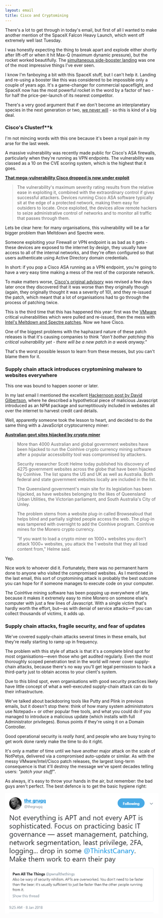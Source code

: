 ```yaml
---
layout: email
title: Cisco and Cryptomining
---
```


There's a lot to get through in today's email, but first of all I wanted to make another mention of the SpaceX Falcon Heavy Launch, which went off extremely well last Tuesday. 

I was honestly expecting the thing to break apart and explode either shortly after lift-off or when it hit Max-Q (maximum dynamic pressure), but the rocket worked beautifully. The [simultaneous side-booster landing](https://www.youtube.com/watch?v=u0-pfzKbh2k) was one of the most impressive things I've ever seen.

I know I'm fanboying a bit with this SpaceX stuff, but I can't help it. Landing and re-using a booster like this was considered to be impossible only a couple of years ago. It's a game-changer for commercial spaceflight, and SpaceX now has the most powerful rocket in the word by a factor of two - for half the price-per-launch of its nearest competitor.

There's a very good argument that if we don't become an interplanetary species in the next generation or two, [we never will](https://waitbutwhy.com/2014/05/fermi-paradox.html) - so this is kind of a big deal.


### Cisco's Clusterf**k

I'm not mincing words with this one because it's been a royal pain in my arse for the last week.

A massive vulnerability was recently made public for Cisco's ASA firewalls, particularly when they're running as VPN endpoints. The vulnerability was classed as a 10 on the CVE scoring system, which is the highest that it goes.

[**That mega-vulnerability Cisco dropped is now under exploit**](https://arstechnica.com/information-technology/2018/02/that-mega-vulnerability-cisco-dropped-is-now-under-exploit/)

>The vulnerability's maximum severity rating results from the relative ease in exploiting it, combined with the extraordinary control if gives successful attackers. Devices running Cisco ASA software typically sit at the edge of a protected network, making them easy for outsiders to locate. Once exploited, the devices allow remote hackers to seize administrative control of networks and to monitor all traffic that passes through them.

Lets be clear here: for many organisations, this vulnerability will be a far bigger problem than Meltdown and Spectre were. 

Someone exploiting your Firewall or VPN endpoint is as bad as it gets - these devices are exposed to the internet by design, they usually have access to all of the internal networks, and they're often configured so that users authenticate using Active Directory domain credentials. 

In short: if you pop a Cisco ASA running as a VPN endpoint, you're going to have a very easy time making a mess of the rest of the corporate network.

To make matters worse, [Cisco's original advisory](https://tools.cisco.com/security/center/content/CiscoSecurityAdvisory/cisco-sa-20180129-asa1) was revised a few days later once they discovered that it was worse than they originally though (again, they originally thought it was a severity of 10), and they re-issued the patch, which meant that a lot of organisations had to go through the process of patching twice.

This is the third time that this has happened this year: first was the [VMware](https://www.theregister.co.uk/2016/02/14/vmware_re_issues_patch/) critical vulnerabilities which were pulled and re-issued, then the mess with [Intel's Meltdown and Spectre patches](http://nordic.businessinsider.com/intel-working-on-a-new-fix-for-the-spectre-meltdown-attacks-2018-1?r=US&IR=T). Now we have Cisco.

One of the biggest problems with the haphazard nature of these patch releases is that it's causing companies to think *"don't bother patching this critical vulnerability yet - there will be a new patch in a week anyway."* 

That's the worst possible lesson to learn from these messes, but you can't blame them for it.


### Supply chain attack introduces cryptomining malware to websites everywhere

This one was bound to happen sooner or later. 

In my last email I mentioned the excellent [Hackernoon post by David Gilbertson](https://hackernoon.com/im-harvesting-credit-card-numbers-and-passwords-from-your-site-here-s-how-9a8cb347c5b5), where he described a hypothetical piece of malicious Javascript introduced as an NPM package and surreptitiously included in websites all over the internet to harvest credit card details.

Well, apparently someone took the lesson to heart, and decided to do the same thing with a JavaScript cryptocurrency miner:

[**Australian govt sites hijacked by crypto miner**](https://www.itnews.com.au/news/australian-govt-sites-hijacked-by-crypto-miner-484951)

>More than 4000 Australian and global government websites have been hijacked to run the Coinhive crypto currency mining software after a popular accessibility tool was compromised by attackers. 
>
>Security researcher Scott Helme today published his discovery of 4275 government websites across the globe that have been hijacked by Coinhive. The list spans the US and UK as well as Australia. Both federal and state government websites locally are included in the list.
>
>The Queensland government's main site for its legislation has been hijacked, as have websites belonging to the likes of Queensland Urban Utilities, the Victorian parliament, and South Australia's City of Unley.
>
>The problem stems from a website plug-in called Browsealoud that helps blind and partially sighted people access the web. The plug-in was tampered with overnight to add the Coinhive program. Coinhive mines for the Monero crypto currency. 
>
>"If you want to load a crypto miner on 1000+ websites you don't attack 1000+ websites, you attack the 1 website that they all load content from," Helme said.


Yep. 

Nice work to whoever did it. Fortunately, there was no permanent harm done to anyone who visited the compromised websites. As I mentioned in the last email, this sort of cryptomining attack is probably the best outcome you can hope for if someone manages to execute code on your computer. 

The CoinHive mining software has been popping up everywhere of late, because it makes it extremely easy to mine Monero on someone else's computer with just a few lines of Javascript. With a single victim that's hardly worth the effort, but—as with denial of service attacks—if you can collect thousands of victims, it adds up.


### Supply chain attacks, fragile security, and fear of updates

We've covered supply-chain attacks several times in these emails, but they're really starting to ramp up in frequency. 

The problem with this style of attack is that it's a complete blind spot for most organisations—even those who get audited regularly. Even the most thoroughly scoped penetration test in the world will never cover supply-chain attacks, because there's no way you'll get legal permission to hack a third-party just to obtain access to your client's system.

Due to this blind spot, even organisations with good security practices likely have little concept of what a well-executed supply-chain attack can do to their infrastructure.

We've talked about backdooring  tools like Putty and Plink in previous emails, but it doesn't stop there: think of how many system administrators use Notepad++ or other popular free tools, and what you could do if you managed to introduce a malicious update (which installs with full Administrator privileges). Bonus points if they're using it on a Domain Controller.

Good operational security is _really hard_, and people who are busy trying to get work done rarely make the time to do it right.

It's only a matter of time until we have another major attack on the scale of NotPetya, delivered via a compromised auto-update or similar. As with the messy VMware/Intel/Cisco patch releases, the largest long-term consequence is that it'll destroy the message we've spent decades telling users: _"patch your stuff"_.

As always, it's easy to throw your hands in the air, but remember: the bad guys aren't perfect. The best defence is to get the basic hygiene right:

![thegrugq hygeine](../images/grugq-not-everything-is-APT.png)